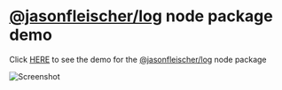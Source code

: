# [@jasonfleischer/log](https://www.npmjs.com/package/simple-log-kit) node package demo

Click [HERE](https://jasonfleischer.github.io/simple-log-kit-demo/) to see the demo for the [@jasonfleischer/log](https://www.npmjs.com/package/simple-log-kit) node package

![Screenshot](https://jasonfleischer.github.io/simple-log-kit-demo/screenshot/screen.png "Screenshot")

